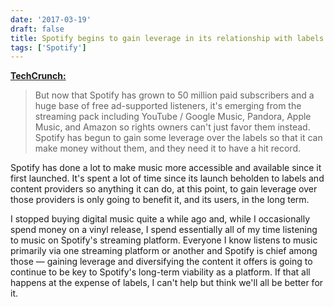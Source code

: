 ```yaml
---
date: '2017-03-19'
draft: false
title: Spotify begins to gain leverage in its relationship with labels
tags: ['Spotify']
---
```


**[TechCrunch:](https://techcrunch.com/2017/03/18/dictate-top-40/)**

> But now that Spotify has grown to 50 million paid subscribers and a huge base of free ad-supported listeners, it's emerging from the streaming pack including YouTube / Google Music, Pandora, Apple Music, and Amazon so rights owners can't just favor them instead. Spotify has begun to gain some leverage over the labels so that it can make money without them, and they need it to have a hit record.<!-- excerpt -->

Spotify has done a lot to make music more accessible and available since it first launched. It's spent a lot of time since its launch beholden to labels and content providers so anything it can do, at this point, to gain leverage over those providers is only going to benefit it, and its users, in the long term.

I stopped buying digital music quite a while ago and, while I occasionally spend money on a vinyl release, I spend essentially all of my time listening to music on Spotify's streaming platform. Everyone I know listens to music primarily via one streaming platform or another and Spotify is chief among those — gaining leverage and diversifying the content it offers is going to continue to be key to Spotify's long-term viability as a platform. If that all happens at the expense of labels, I can't help but think we'll all be better for it.

